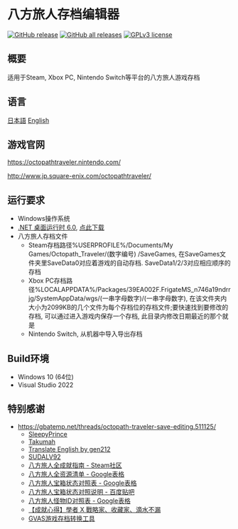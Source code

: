 # 八方旅人存档编辑器

[![GitHub release](https://img.shields.io/github/v/release/LonelyWindG/OctopathTraveler-SaveDataEditor?style=for-the-badge)](https://github.com/LonelyWindG/OctopathTraveler-SaveDataEditor/releases/latest)
[![GitHub all releases](https://img.shields.io/github/downloads/turtle-insect/OctopathTraveler/total?style=for-the-badge&color=00B000)](https://github.com/LonelyWindG/OctopathTraveler-SaveDataEditor/releases)
[![GPLv3 license](https://img.shields.io/github/license/LonelyWindG/OctopathTraveler-SaveDataEditor?style=for-the-badge&color=blue)](https://github.com/LonelyWindG/OctopathTraveler-SaveDateEditor/blob/master/LICENSE)

## 概要

适用于Steam, Xbox PC, Nintendo Switch等平台的八方旅人游戏存档

## 语言

[日本語](README_JA.md) [English](README_EN.md)

## 游戏官网

https://octopathtraveler.nintendo.com/

http://www.jp.square-enix.com/octopathtraveler/

## 运行要求

* Windows操作系统
* [.NET 桌面运行时 6.0](https://dotnet.microsoft.com/download), [点此下载](https://aka.ms/dotnet/6.0/windowsdesktop-runtime-win-x64.exe)
* 八方旅人存档文件
  * Steam存档路径%USERPROFILE%/Documents/My Games/Octopath_Traveler/(数字编号)
    /SaveGames, 在SaveGames文件夹里SaveData0对应着游戏的自动存档. SaveData1/2/3对应相应顺序的存档
  * Xbox PC存档路径%LOCALAPPDATA%/Packages/39EA002F.FrigateMS_n746a19ndrrjg/SystemAppData/wgs/(一串字母数字)/(一串字母数字), 在该文件夹内大小为2099KB的几个文件为每个存档位的存档文件;要快速找到要修改的存档, 可以通过进入游戏内保存一个存档, 此目录内修改日期最近的那个就是
  * Nintendo Switch, 从机器中导入导出存档

## Build环境

* Windows 10 (64位)
* Visual Studio 2022

## 特别感谢

* https://gbatemp.net/threads/octopath-traveler-save-editing.511125/
  * [SleepyPrince](https://gbatemp.net/members/sleepyprince.94652/)
  * [Takumah](https://gbatemp.net/members/takumah.456165/)
  * [Translate English by gen212](https://github.com/gen212/OctopathTraveler)
  * [SUDALV92](https://github.com/SUDALV92)
  * [八方旅人全成就指南 - Steam社区](https://steamcommunity.com/sharedfiles/filedetails/?id=2795091350)
  * [八方旅人全资源清单 - Google表格](https://docs.google.com/spreadsheets/d/14Kz5mTAYdxqdgjbkbotAMGC2aoiJBbrBUiLeh8Pwu0Q)
  * [八方旅人宝箱状态对照表 - Google表格](https://docs.google.com/spreadsheets/d/1WGN0166crI5IbnJ4QADnLiNHrL2FUr0MVFqmWH7dBRg)
  * [八方旅人宝箱状态对照说明 - 百度贴吧](https://tieba.baidu.com/p/7822253075)
  * [八方旅人怪物ID对照表 - Google表格](https://docs.google.com/spreadsheets/d/1O1OYHmLNsUcak5dByXbmEFDaxIbp-mDSHGC6j92P5ho)
  * [【成就心得】學者 X 戰略家、收藏家、滴水不漏](https://forum.gamer.com.tw/C.php?bsn=31593&snA=585)
  * [GVAS游戏存档转换工具](https://github.com/januwA/gvas-converter)
